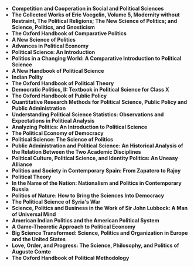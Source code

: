 
<ul>
<li><b><a target="_blank" href="https://github.com/manjunath5496/Political-Science-Books/blob/master/plt(1).pdf" style="text-decoration:none;">Competition and Cooperation in Social and Political Sciences </a></b></li>
                                <li><b><a target="_blank" href="https://github.com/manjunath5496/Political-Science-Books/blob/master/plt(2).pdf" style="text-decoration:none;">The Collected Works of Eric Voegelin, Volume 5, Modernity without Restraint, The Political Religions; The New Science of Politics; and Science, Politics, and Gnosticism </a></b></li>
                                <li><b><a target="_blank" href="https://github.com/manjunath5496/Political-Science-Books/blob/master/plt(3).pdf" style="text-decoration:none;">The Oxford Handbook of Comparative Politics</a></b></li>
 <li><b><a target="_blank" href="https://github.com/manjunath5496/Political-Science-Books/blob/master/plt(4).pdf" style="text-decoration:none;">A New Science of Politics </a></b></li>                              
<li><b><a target="_blank" href="https://github.com/manjunath5496/Political-Science-Books/blob/master/plt(5).pdf" style="text-decoration:none;">Advances in Political Economy </a></b></li>
<li><b><a target="_blank" href="https://github.com/manjunath5496/Political-Science-Books/blob/master/plt(6).pdf" style="text-decoration:none;">Political Science: An Introduction</a></b></li>
                                <li><b><a target="_blank" href="https://github.com/manjunath5496/Political-Science-Books/blob/master/plt(7).pdf" style="text-decoration:none;">Politics in a Changing World: A Comparative Introduction to Political Science</a></b></li>
  
<li><b><a target="_blank" href="https://github.com/manjunath5496/Political-Science-Books/blob/master/plt(8).pdf" style="text-decoration:none;">A New Handbook of Political Science</a></b></li>
                                <li><b><a target="_blank" href="https://github.com/manjunath5496/Political-Science-Books/blob/master/plt(9).pdf" style="text-decoration:none;">Indian Polity</a></b></li>
                                
 <li><b><a target="_blank" href="https://github.com/manjunath5496/Political-Science-Books/blob/master/plt(10).pdf" style="text-decoration:none;">The Oxford Handbook of Political Theory</a></b></li>
 <li><b><a target="_blank" href="https://github.com/manjunath5496/Political-Science-Books/blob/master/plt(11).pdf" style="text-decoration:none;">Democratic Politics, II: Textbook in Political Science for Class X</a></b></li>                              
<li><b><a target="_blank" href="https://github.com/manjunath5496/Political-Science-Books/blob/master/plt(12).pdf" style="text-decoration:none;">The Oxford Handbook of Public Policy</a></b></li>
<li><b><a target="_blank" href="https://github.com/manjunath5496/Political-Science-Books/blob/master/plt(13).pdf" style="text-decoration:none;">Quantitative Research Methods for Political Science, Public Policy and Public Administration </a></b></li>
                                <li><b><a target="_blank" href="https://github.com/manjunath5496/Political-Science-Books/blob/master/plt(14).pdf" style="text-decoration:none;">Understanding Political Science Statistics: Observations and Expectations in Political Analysis</a></b></li>  
  
<li><b><a target="_blank" href="https://github.com/manjunath5496/Political-Science-Books/blob/master/plt(15).pdf" style="text-decoration:none;">Analyzing Politics: An Introduction to Political Science </a></b></li>

<li><b><a target="_blank" href="https://github.com/manjunath5496/Political-Science-Books/blob/master/plt(16).pdf" style="text-decoration:none;"> The Political Economy of Democracy</a></b></li>

<li><b><a target="_blank" href="https://github.com/manjunath5496/Political-Science-Books/blob/master/plt(17).pdf" style="text-decoration:none;">Political Science: The Science of Politics </a></b></li>
                                <li><b><a target="_blank" href="https://github.com/manjunath5496/Political-Science-Books/blob/master/plt(18).pdf" style="text-decoration:none;">Public Administration and Political Science: An Historical Analysis of the Relation Between the Two Academic Disciplines</a></b></li>  
  
<li><b><a target="_blank" href="https://github.com/manjunath5496/Political-Science-Books/blob/master/plt(19).pdf" style="text-decoration:none;">Political Culture, Political Science, and Identity Politics: An Uneasy Alliance</a></b></li>

<li><b><a target="_blank" href="https://github.com/manjunath5496/Political-Science-Books/blob/master/plt(20).pdf" style="text-decoration:none;">  Politics and Society in Contemporary Spain: From Zapatero to Rajoy</a></b></li>

  <li><b><a target="_blank" href="https://github.com/manjunath5496/Political-Science-Books/blob/master/plt(21).pdf" style="text-decoration:none;">Political Theory</a></b></li> 

  <li><b><a target="_blank" href="https://github.com/manjunath5496/Political-Science-Books/blob/master/plt(22).pdf" style="text-decoration:none;">In the Name of the Nation: Nationalism and Politics in Contemporary Russia </a></b></li> 

<li><b><a target="_blank" href="https://github.com/manjunath5496/Political-Science-Books/blob/master/plt(23).pdf" style="text-decoration:none;"> Politics of Nature: How to Bring the Sciences Into Democracy</a></b></li>

<li><b><a target="_blank" href="https://github.com/manjunath5496/Political-Science-Books/blob/master/plt(24).pdf" style="text-decoration:none;">The Political Science of Syria's War </a></b></li>
                                <li><b><a target="_blank" href="https://github.com/manjunath5496/Political-Science-Books/blob/master/plt(25).pdf" style="text-decoration:none;">Science, Politics and Business in the Work of Sir John Lubbock: A Man of Universal Mind</a></b></li>  
  
<li><b><a target="_blank" href="https://github.com/manjunath5496/Political-Science-Books/blob/master/plt(26).pdf" style="text-decoration:none;">American Indian Politics and the American Political System</a></b></li>

<li><b><a target="_blank" href="https://github.com/manjunath5496/Political-Science-Books/blob/master/plt(27).pdf" style="text-decoration:none;">  A Game-Theoretic Approach to Political Economy</a></b></li>

  <li><b><a target="_blank" href="https://github.com/manjunath5496/Political-Science-Books/blob/master/plt(28).pdf" style="text-decoration:none;">Big Science Transformed: Science, Politics and Organization in Europe and the United States</a></b></li> 

  <li><b><a target="_blank" href="https://github.com/manjunath5496/Political-Science-Books/blob/master/plt(29).rar" style="text-decoration:none;">Love, Order, and Progress: The Science, Philosophy, and Politics of Auguste Comte </a></b></li> 


  <li><b><a target="_blank" href="https://github.com/manjunath5496/Political-Science-Books/blob/master/plt(30).rar" style="text-decoration:none;">The Oxford Handbook of Political Methodology</a></b></li> 




                          
</ul>

